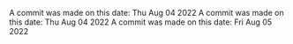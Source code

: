 A commit was made on this date: Thu Aug 04 2022
A commit was made on this date: Thu Aug 04 2022
A commit was made on this date: Fri Aug 05 2022
